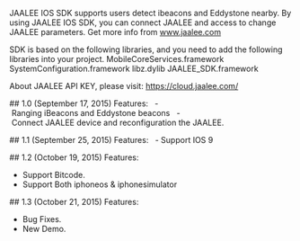 JAALEE IOS SDK supports users detect ibeacons and Eddystone nearby. By using JAALEE IOS SDK, you can connect JAALEE and access to change JAALEE parameters. Get more info from www.jaalee.comSDK is based on the following libraries, and you need to add the following libraries into your project.MobileCoreServices.frameworkSystemConfiguration.frameworklibz.dylibJAALEE_SDK.framework

About JAALEE API KEY, please visit: https://cloud.jaalee.com/## 1.0 (September 17, 2015)Features:  - Ranging iBeacons and Eddystone beacons  - Connect JAALEE device and reconfiguration the JAALEE. 

## 1.1 (September 25, 2015)Features:  - Support IOS 9

## 1.2 (October 19, 2015)Features:  - Support Bitcode.
  - Support Both iphoneos & iphonesimulator

## 1.3 (October 21, 2015)Features:  - Bug Fixes.
  - New Demo.